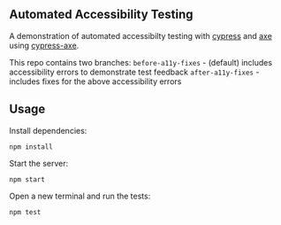 ## Automated Accessibility Testing

A demonstration of automated accessibilty testing with [cypress] and [axe] using [cypress-axe].

This repo contains two branches:
`before-a11y-fixes` - (default) includes accessibility errors to demonstrate test feedback
`after-a11y-fixes` - includes fixes for the above accessibility errors

## Usage

Install dependencies:

```
npm install
```

Start the server:

```
npm start
```

Open a new terminal and run the tests:

```
npm test
```

[cypress]: https://www.cypress.io/
[axe]: https://www.deque.com/axe/
[cypress-axe]: https://www.npmjs.com/package/cypress-axe
